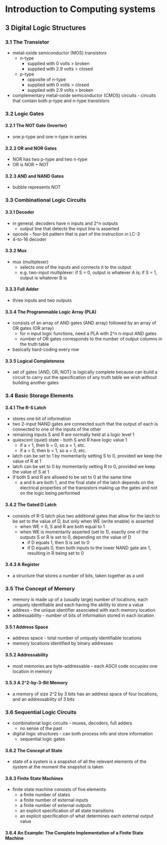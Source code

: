 # Introduction to Computing systems

## 3 Digital Logic Structures
### 3.1 The Transistor
- metal-oxide semiconductor (MOS) transistors
  - n-type
    - supplied with 0 volts > broken
    - supplied with 2.9 volts > closed
  - p-type
    - opposite of n-type
    - supplied with 0 volts > closed
    - supplied with 2.9 volts > broken
- complementary metal-oxide semiconductor (CMOS) circuits - circuits that contain both p-type and n-type transistors

### 3.2 Logic Gates
#### 3.2.1 The NOT Gate (Inverter)
- one p-type and one n-type in series

#### 3.2.2 OR and NOR Gates
- NOR has two p-type and two n-type
- OR is NOR + NOT

#### 3.2.3 AND and NAND Gates
- bubble represents NOT

### 3.3 Combinational Logic Circuits
#### 3.3.1 Decoder
- in general, decoders have n inputs and 2^n outputs
  - output line that detects the input line is asserted
- opcode - four-bit pattern that is part of the instruction in LC-3
- 4-to-16 decoder

#### 3.3.2 Mux
- mux (multiplexer)
  - selects one of the inputs and connects it to the output
  - e.g. two-input multiplexer: if S = 0, output is whatever A is; if S = 1, output is whatever B is

#### 3.3.3 Full Adder
- three inputs and two outputs

#### 3.3.4 The Programmable Logic Array (PLA)
- consists of an array of AND gates (AND array) followed by an array of OR gates (OR array)
  - for n input logic functions, need a PLA with 2^n n-input AND gates
  - number of OR gates corresponds to the number of output columns in the truth table
- basically hard-coding every row

#### 3.3.5 Logical Completeness
- set of gates {AND, OR, NOT} is logically complete because can build a circuit to carry out the specification of any truth table we wish without building another gates

### 3.4 Basic Storage Elements
#### 3.4.1 The R-S Latch
- stores one bit of information
- two 2-input NAND gates are connected such that the output of each is connected to one of the inputs of the other
- remaining inputs S and R are normally held at a logic level 1
- quiescent (quiet) state - both S and R have logic value 1
  - if a = 1, then b = 0, so a = 1, etc.
  - if a = 0, then b = 1, so a = 0, etc.
- latch can be set to 1 by momentarily setting S to 0, provided we keep the value of R at 1
- latch can be set to 0 by momentarily setting R to 0, provided we keep the value of S at 1
- if both S and R are allowed to be set to 0 at the same time
  - a and b are both 1, and the final state of the latch depends on the electrical properties of the transistors making up the gates and not on the logic being performed

#### 3.4.2 The Gated D Latch
- consists of R-S latch plus two additional gates that allow for the latch to be set to the value of D, but only when WE (write enable) is asserted
  - when WE = 0, S and R are both equal to 1
  - when WE is momentarily asserted (set to 1), exactly one of the outputs S or R is set to 0, depending on the value of D
    - if D equals 1, then S is set to 0
    - if D equals 0, then both inputs to the lower NAND gate are 1, resulting in R being set to 0

#### 3.4.3 A Register
- a structure that stores a number of bits, taken together as a unit

### 3.5 The Concept of Memory
- memory is made up of a (usually large) number of locations, each uniquely identifiable and each having the ability to store a value
- address - the unique identifier associated with each memory location
- addressability - number of bits of information stored in each location

#### 3.5.1 Address Space
- address space - total number of uniquely identifiable locations
- memory locations identified by binary addresses

#### 3.5.2 Addressability
- most memories are byte-addressable - each ASCII code occupies one location in memory

#### 3.5.3 A 2^2-by-3-Bit Memory
- a memory of size 2^2 by 3 bits has an address space of four locations, and an addressability of 3 bits

### 3.6 Sequential Logic Circuits
- combinatorial logic circuits - muxes, decoders, full adders
  - no sense of the past
- digital logic structures - can both process info and store information
  - sequential logic gates

#### 3.6.2 The Concept of State
- state of a system is a snapshot of all the relevant elements of the system at the moment the snapshot is taken

#### 3.6.3 Finite State Machines
- finite state machine consists of five elements:
  - a finite number of states
  - a finite number of external inputs
  - a finite number of external outputs
  - an explicit specification of all state transitions
  - an explicit specification of what determines each external output value

#### 3.6.4 An Example: The Complete Implementation of a Finite State Machine
